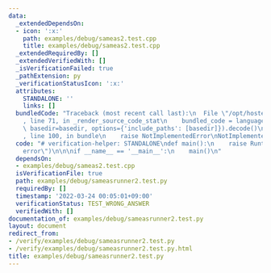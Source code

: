 ```yaml
---
data:
  _extendedDependsOn:
  - icon: ':x:'
    path: examples/debug/sameas2.test.cpp
    title: examples/debug/sameas2.test.cpp
  _extendedRequiredBy: []
  _extendedVerifiedWith: []
  _isVerificationFailed: true
  _pathExtension: py
  _verificationStatusIcon: ':x:'
  attributes:
    STANDALONE: ''
    links: []
  bundledCode: "Traceback (most recent call last):\n  File \"/opt/hostedtoolcache/Python/3.10.2/x64/lib/python3.10/site-packages/onlinejudge_verify/documentation/build.py\"\
    , line 71, in _render_source_code_stat\n    bundled_code = language.bundle(stat.path,\
    \ basedir=basedir, options={'include_paths': [basedir]}).decode()\n  File \"/opt/hostedtoolcache/Python/3.10.2/x64/lib/python3.10/site-packages/onlinejudge_verify/languages/python.py\"\
    , line 100, in bundle\n    raise NotImplementedError\nNotImplementedError\n"
  code: "# verification-helper: STANDALONE\ndef main():\n    raise RuntimeError(\"\
    error\")\n\n\nif __name__ == '__main__':\n    main()\n"
  dependsOn:
  - examples/debug/sameas2.test.cpp
  isVerificationFile: true
  path: examples/debug/sameasrunner2.test.py
  requiredBy: []
  timestamp: '2022-03-24 00:05:01+09:00'
  verificationStatus: TEST_WRONG_ANSWER
  verifiedWith: []
documentation_of: examples/debug/sameasrunner2.test.py
layout: document
redirect_from:
- /verify/examples/debug/sameasrunner2.test.py
- /verify/examples/debug/sameasrunner2.test.py.html
title: examples/debug/sameasrunner2.test.py
---
```


